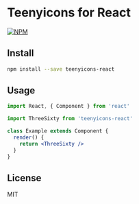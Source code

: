 # Teenyicons for React

[![NPM](https://img.shields.io/npm/v/teenyicons-react.svg)](https://www.npmjs.com/package/teenyicons-react)

## Install

```bash
npm install --save teenyicons-react
```

## Usage

```jsx
import React, { Component } from 'react'

import ThreeSixty from 'teenyicons-react'

class Example extends Component {
  render() {
    return <ThreeSixty />
  }
}
```

## License

MIT
